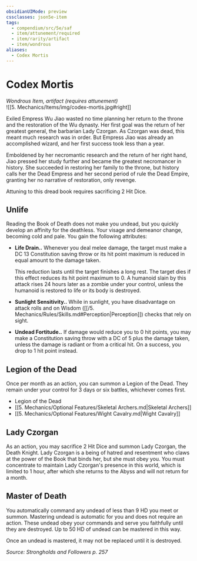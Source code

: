 ```yaml
---
obsidianUIMode: preview
cssclasses: json5e-item
tags:
  - compendium/src/5e/saf
  - item/attunement/required
  - item/rarity/artifact
  - item/wondrous
aliases:
  - Codex Mortis
---
```

# Codex Mortis
*Wondrous Item, artifact (requires attunement)*  
![[5. Mechanics/Items/img/codex-mortis.jpg#right]]  


Exiled Empress Wu Jiao wasted no time planning her return to the throne and the restoration of the Wu dynasty. Her first goal was the return of her greatest general, the barbarian Lady Czorgan. As Czorgan was dead, this meant much research was in order. But Empress Jiao was already an accomplished wizard, and her first success took less than a year.

Emboldened by her necromantic research and the return of her right hand, Jiao pressed her study further and became the greatest necromancer in history. She succeeded in restoring her family to the throne, but history calls her the Dead Empress and her second period of rule the Dead Empire, granting her no narrative of restoration, only revenge.

Attuning to this dread book requires sacrificing 2 Hit Dice.

## Unlife

Reading the Book of Death does not make you undead, but you quickly develop an affinity for the deathless. Your visage and demeanor change, becoming cold and pale. You gain the following attributes:

- **Life Drain..** Whenever you deal melee damage, the target must make a DC 13 Constitution saving throw or its hit point maximum is reduced in equal amount to the damage taken.  

    This reduction lasts until the target finishes a long rest. The target dies if this effect reduces its hit point maximum to 0. A humanoid slain by this attack rises 24 hours later as a zombie under your control, unless the humanoid is restored to life or its body is destroyed.  
- **Sunlight Sensitivity..** While in sunlight, you have disadvantage on attack rolls and on Wisdom ([[/5. Mechanics/Rules/Skills.md#Perception\|Perception]]) checks that rely on sight.  
- **Undead Fortitude..** If damage would reduce you to 0 hit points, you may make a Constitution saving throw with a DC of 5 plus the damage taken, unless the damage is radiant or from a critical hit. On a success, you drop to 1 hit point instead.  

## Legion of the Dead

Once per month as an action, you can summon a Legion of the Dead. They remain under your control for 3 days or six battles, whichever comes first.

- Legion of the Dead  
- [[5. Mechanics/Optional Features/Skeletal Archers.md\|Skeletal Archers]]  
- [[5. Mechanics/Optional Features/Wight Cavalry.md\|Wight Cavalry]]  

## Lady Czorgan

As an action, you may sacrifice 2 Hit Dice and summon Lady Czorgan, the Death Knight. Lady Czorgan is a being of hatred and resentment who claws at the power of the Book that binds her, but she must obey you. You must concentrate to maintain Lady Czorgan's presence in this world, which is limited to 1 hour, after which she returns to the Abyss and will not return for a month.

## Master of Death

You automatically command any undead of less than 9 HD you meet or summon. Mastering undead is automatic for you and does not require an action. These undead obey your commands and serve you faithfully until they are destroyed. Up to 50 HD of undead can be mastered in this way.

Once an undead is mastered, it may not be replaced until it is destroyed.

*Source: Strongholds and Followers p. 257*
